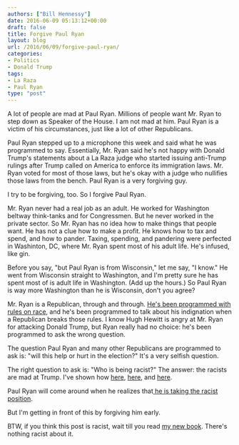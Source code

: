 ```yaml
---
authors: ["Bill Hennessy"]
date: 2016-06-09 05:13:12+00:00
draft: false
title: Forgive Paul Ryan
layout: blog
url: /2016/06/09/forgive-paul-ryan/
categories:
- Politics
- Donald Trump
tags:
- La Raza
- Paul Ryan
type: "post"
---
```


A lot of people are mad at Paul Ryan. Millions of people want Mr. Ryan to step down as Speaker of the House. I am not mad at him. Paul Ryan is a victim of his circumstances, just like a lot of other Republicans.

Paul Ryan stepped up to a microphone this week and said what he was programmed to say. Essentially, Mr. Ryan said he's not happy with Donald Trump's statements about a La Raza judge who started issuing anti-Trump rulings after Trump called on America to enforce its immigration laws. Mr. Ryan voted for most of those laws, but he's okay with a judge who nullifies those laws from the bench. Paul Ryan is a very forgiving guy.

I try to be forgiving, too. So I forgive Paul Ryan.

Mr. Ryan never had a real job as an adult. He worked for Washington beltway think-tanks and for Congressmen. But he never worked in the private sector. So Mr. Ryan has no idea how to make things that people want. He has not a clue how to make a profit. He knows how to tax and spend, and how to pander. Taxing, spending, and pandering were perfected in Washinton, DC, where Mr. Ryan spent most of his adult life. He's infused, like gin.

Before you say, "but Paul Ryan is from Wisconsin," let me say, "I know." He went from Wisconsin straight to Washington, and I'm pretty sure he has spent most of is adult life in Washington. (Add up the hours.) So Paul Ryan is way more Washington than he is Wisconsin, don't you agree?

Mr. Ryan is a Republican, through and through. [He's been programmed with rules on race](https://hennessysview.com/2016/06/07/forbidden-truths-of-republicans-and-race/), and he's been programmed to talk about his indignation when a Republican breaks those rules. I know Hugh Hewitt is angry at Mr. Ryan for attacking Donald Trump, but Ryan really had no choice: he's been programmed to ask the wrong question.

The question Paul Ryan and many other Republicans are programmed to ask is: "will this help or hurt in the election?" It's a very selfish question.

The right question to ask is: "Who is being racist?" The answer: the racists are mad at Trump. I've shown how [here](https://hennessysview.com/2016/06/06/muslim-judge/), [here](https://hennessysview.com/2016/06/06/how-to-tell-if-youre-a-racist/), and [here](https://hennessysview.com/2016/06/07/forbidden-truths-of-republicans-and-race/).

Paul Ryan will come around when he realizes that[ he is taking the racist position](https://hennessysview.com/2016/06/06/how-to-tell-if-youre-a-racist/).

But I'm getting in front of this by forgiving him early.

BTW, if you think this post is racist, wait till you read [my new book](https://hennessysview.com/2016/06/01/what-the-world-needs-now-a-trump-book/). There's nothing racist about it.


